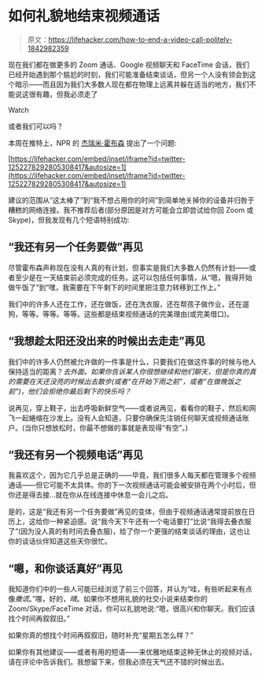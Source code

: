 # 如何礼貌地结束视频通话

> 原文：<https://lifehacker.com/how-to-end-a-video-call-politely-1842982359>

现在我们都在做更多的 Zoom 通话、Google 视频聊天和 FaceTime 会话，我们已经开始遇到那个尴尬的时刻，我们可能准备结束谈话，但另一个人没有领会到这个暗示——而且因为我们大多数人现在都在物理上远离并躲在适当的地方，我们不能说这很有趣，但我必须走了

Watch

或者我们可以吗？

本周在推特上，NPR 的 [杰瑞米·霍布森](https://twitter.com/jeremyhobson/status/1252278292805308417) 提出了一个问题:

 [https://lifehacker.com/embed/inset/iframe?id=twitter-1252278292805308417&autosize=1](https://lifehacker.com/embed/inset/iframe?id=twitter-1252278292805308417&autosize=1) 

建议的范围从“这太棒了”到“我不想占用你的时间”到简单地关掉你的设备并归咎于糟糕的网络连接。我不推荐后者(部分原因是对方可能会立即尝试给你回 Zoom 或 Skype)，但我发现有几个短语特别成功:

## “我还有另一个任务要做”再见

尽管霍布森声称现在没有人真的有计划，但事实是我们大多数人仍然有计划——或者至少是在一天结束前必须完成的任务。这可以包括任何事情，从“嗯，我得开始做午饭了”到“嘿，我需要在下午剩下的时间里把注意力转移到工作上。”

我们中的许多人还在工作，还在做饭，还在洗衣服，还在帮孩子做作业，还在遛狗，等等。等等。等等。这些都是结束视频通话的完美理由(或完美借口)。

## “我想趁太阳还没出来的时候出去走走”再见

我们中的许多人仍然被允许做的一件事是什么，只要我们在做这件事的时候与他人保持适当的距离？*去外面。如果你告诉某人你很想继续和他们聊天，但是你真的真的需要在天还没亮的时候出去散步(或者“在开始下雨之前”，或者“在做晚饭之前”)，他们会拒绝你最后剩下的快乐吗？*

说再见，穿上鞋子，出去呼吸新鲜空气——或者说再见，看看你的鞋子，然后和网飞一起蜷缩在沙发上。没有人会知道，只要你确保先注销任何聊天或视频通话账户。(当你只想放松时，你最不想做的事就是表现得“有空”。)

## “我还有另一个视频电话”再见

我喜欢这个，因为它几乎总是正确的——毕竟，我们很多人每天都在管理多个视频通话——但它可能不太具体。你的下一次视频通话可能会被安排在两个小时后，但你还是得去接...就在你从在线连接中休息一会儿之后。

是的，这是“我还有另一个任务要做”再见的变体，但由于视频通话通常提前放在日历上，这给你一种紧迫感。说“我今天下午还有一个电话要打”比说“我得去叠衣服了”(因为没人真的有时间去叠衣服)，给了你一个更强的结束谈话的理由，这也让你的谈话伙伴知道这些天你很忙。

## “嗯，和你谈话真好”再见

我知道你们中的一些人可能已经浏览了前三个回答，并认为“哇，有些听起来有点像*撒谎*。”哪，好的，*晴*。如果你不想用礼貌的社交小说来结束你的 Zoom/Skype/FaceTime 对话，你可以礼貌地说:“嗯，很高兴和你聊天。我们应该找个时间再叙叙旧。”

如果你真的想找个时间再叙叙旧，随时补充“星期五怎么样？”

如果你有其他建议——或者有用的短语——来优雅地结束这种无休止的视频对话，请在评论中告诉我们。我想留下来，但我必须在天气还不错的时候出去。